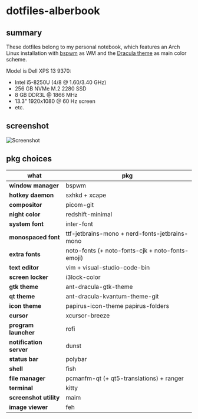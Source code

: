 # dotfiles-alberbook

## summary

These dotfiles belong to my personal notebook, which features an Arch Linux installation with [bspwm](https://github.com/baskerville/bspwm) as WM and the [Dracula theme](https://draculatheme.com/) as main color scheme.

Model is Dell XPS 13 9370:
- Intel i5-8250U (4/8 @ 1.60/3.40 GHz)
- 256 GB NVMe M.2 2280 SSD
- 8 GB DDR3L @ 1866 MHz
- 13.3" 1920x1080 @ 60 Hz screen
- etc.

## screenshot

![Screenshot](Nextcloud/Capturas%20de%20pantalla/alberbook/unixporn-dracula-bake.png)

## pkg choices

| what | pkg |
| ---- | --- |
| **window manager** | bspwm |
| **hotkey daemon** | sxhkd + xcape |
| **compositor** | picom-git |
| **night color** | redshift-minimal |
| **system font** | inter-font |
| **monospaced font** | ttf-jetbrains-mono + nerd-fonts-jetbrains-mono |
| **extra fonts** | noto-fonts (+ noto-fonts-cjk + noto-fonts-emoji) |
| **text editor** | vim + visual-studio-code-bin |
| **screen locker** | i3lock-color |
| **gtk theme** | ant-dracula-gtk-theme |
| **qt theme** | ant-dracula-kvantum-theme-git |
| **icon theme** | papirus-icon-theme papirus-folders |
| **cursor** | xcursor-breeze |
| **program launcher** | rofi |
| **notification server** | dunst |
| **status bar** | polybar |
| **shell** | fish |
| **file manager** | pcmanfm-qt (+ qt5-translations) + ranger |
| **terminal** | kitty |
| **screenshot utility** | maim |
| **image viewer** | feh |
